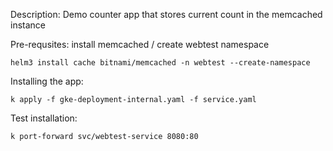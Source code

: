Description:
Demo counter app that stores current count in the memcached instance

Pre-requsites:
install memcached / create webtest namespace
```
helm3 install cache bitnami/memcached -n webtest --create-namespace
```

Installing the app:
```
k apply -f gke-deployment-internal.yaml -f service.yaml
```

Test installation:
```
k port-forward svc/webtest-service 8080:80
```
